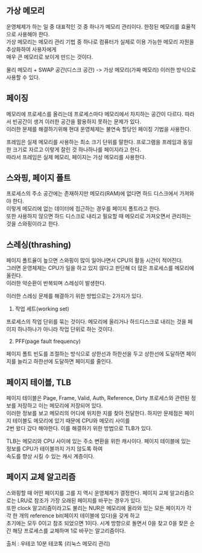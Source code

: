 ## 가상 메모리

운영체제가 하는 일 중 대표적인 것 중 하나가 메모리 관리이다. 한정된 메모리를 효율적으로 사용해야 한다.  
가상 메모리는 메모리 관리 기법 중 하나로 컴퓨터가 실제로 이용 가능한 메모리 자원을 추상화하여 사용자에게  
매우 큰 메모리로 보이게 만드는 것이다.  

물리 메모리 + SWAP 공간(디스크 공간) -> 가상 메모리(가짜 메모리) 
이러한 방식으로 사용할 수 있다.    

## 페이징 

메모리에 프로세스를 올리는데 프로세스마다 메모리에서 차지하는 공간이 다르다. 따라서 빈공간이 생겨 이러한 공간을 활용하지 못하는 문제가 있다.  
이러한 문제를 해결하기위해 현대 운영체제는 불연속 할당인 페이징 기법을 사용한다.   

프레임은 실제 메모리를 사용하는 최소 크기 단위를 말한다. 프로그램을 프레임과 동일한 크기로 자르고 이렇게 잘린 것 하나하나를 페이지라고 한다.   
따라서 프레임은 실제 메모리, 페이지는 가상 메모리를 사용한다.  

## 스와핑, 페이지 폴트

프로세스의 주소 공간에는 존재하지만 메모리(RAM)에 없다면 하드 디스크에서 가져와야 한다.   
이렇게 메모리에 없는 데이터에 접근하는 경우를 페이지 폴트라고 한다.  
또한 사용하지 않으면 하드 디스크로 내리고 필요할 때 메모리로 가져오면서 관리하는 것을 스와핑이라고 한다.  

## 스레싱(thrashing)

페이지 폴트율이 높으면 스와핑이 많이 일어나면서 CPU의 활동 시간이 적어진다.   
그러면 운영체제는 CPU가 일을 하고 있지 않다고 판단해 더 많은 프로세스를 메모리에 올린다.  
이러한 악순환이 반복되며 스레싱이 발생한다.  

이러한 스레싱 문제를 해결하기 위한 방법으로는 2가지가 있다.

1. 작업 세트(working set) 

프로세스의 작업 단위를 묶는 것이다. 메모리에 올리거나 하드디스크로 내리는 것을 페이지 하나하나가 아니라 작업 단위로 하는 것이다.  

2. PFF(page fault frequency)

페이지 폴트 빈도를 조절하는 방식으로 상한선과 하한선을 두고 상한선에 도달하면 페이지를 늘리고 하한선에 도달하면 페이지를 줄인다.

## 페이지 테이블, TLB

페이지 테이블은 Page, Frame, Valid, Auth, Reference, Dirty 프로세스와 관련된 정보를 저장하고 이는 메모리에 저장되어 있다.  
이러한 정보를 보고 메모리의 어디에 위치한 지를 찾아 전달한다. 하지만 문제점은 페이지 테이블도 메모리에 있기 때문에 CPU와 메모리 사이를  
2번 왔다 갔다 해야한다. 이를 해결하기 위한 방법으로 TLB가 있다.    

TLB는 메모리와 CPU 사이에 있는 주소 변환을 위한 캐시이다. 페이지 테이블에 있는 정보를 CPU가 테이블까지 가지 않도록 하여  
속도를 향상 시킬 수 있는 캐시 계층이다.

## 페이지 교체 알고리즘

스와핑할 때 어떤 페이지를 고를 지 역시 운영체제가 결정한다. 페이지 교체 알고리즘으로는 LRU로 참조가 가장 오래된 페이지를 바꾸는 경우가 있다.  
또한 clock 알고리즘이라고도 불리는 NUR은 메모리에 올라와 있는 모든 페이지가 각각 한 개의 reference bit(페이지 테이블에 있다)을 갖게 하고  
초기에는 모두 0이고 참조 되었으면 1이다. 시계 방향으로 돌면서 0을 찾고 0을 찾은 순간 해당 프로세스를 교체하며 1로 바꾸는 알고리즘이다.  

출처 : 우테코 10분 테코톡 (리눅스 메모리 관리)
